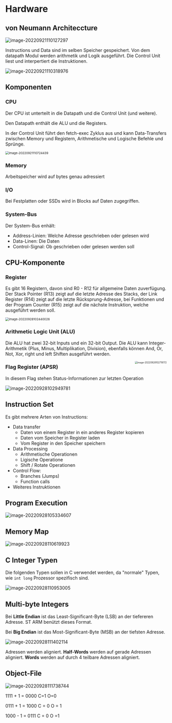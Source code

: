 # Hardware

## von Neumann Architeccture

![image-20220921110127297](res/image-20220921110127297.png)

Instructions und Data sind im selben Speicher gespeichert. Von dem datapath Modul werden arithmetik und Logik ausgeführt.  Die Control Unit liest und interpertiert die Instruktionen.

![image-20220921110318976](res/image-20220921110318976.png)

## Komponenten

### CPU

Der CPU ist unterteilt in die  Datapath und die Control Unit (und weitere). 

Den Datapath enthält die ALU und die Registers. 

In der Control Unit führt den fetch-exec Zyklus aus und kann Data-Transfers zwischen Memory und Registern, Arithmetische und Logische Befehle und Sprünge.

<img src="res/image-20220921110724439.png" alt="image-20220921110724439" style="zoom:67%;" />

### Memory

Arbeitspeicher wird auf bytes genau adressiert

### I/O

Bei Festplatten oder SSDs wird in Blocks auf Daten zugegriffen.

### System-Bus

Der System-Bus enhält:

* Address-Linien: Welche Adresse geschrieben oder gelesen wird
* Data-Linen: Die Daten
* Control-Signal: Ob geschrieben oder gelesen werden soll

## CPU-Komponente

### Register

Es gibt 16 Registern, davon sind R0 - R12 für allgemeine Daten zuverfügung. Der Stack Pointer (R13) zeigt auf die letzte Adresse des Stacks, der Link Register (R14) zeigt auf die letzte Rücksprung-Adresse, bei Funktionen und der Program Counter (R15) zeigt auf die nächste Instruktion, welche ausgeführt werden soll.

<img src="res/image-20220928102440026.png" alt="image-20220928102440026" style="zoom:67%;" />

### Arithmetic Logic Unit (ALU)

Die ALU hat zwei 32-bit Inputs und ein 32-bit Output. Die ALU kann Integer-Arithmetik (Plus, Minus, Multiplikation, Division), ebenfalls können And, Or, Not, Xor, right und left Shiften ausgeführt werden.

<img src="res/image-20220928102718172.png" alt="image-20220928102718172" style="zoom:50%; float: right" /> 

### Flag Register (APSR)

In diesem Flag stehen Status-Informationen zur letzten Operation

![image-20220928102949781](res/image-20220928102949781.png)

## Instruction Set

Es gibt mehrere Arten von Instructions:

* Data transfer
  * Daten von einem Register in ein anderes Register kopieren
  * Daten vom Speicher in Register laden
  * Vom Register in den Speicher speichern
* Data Processing
  * Arithmetische Operationen
  * Ligische Operatione
  * Shift / Rotate Operationen
* Control Flow:
  * Branches (Jumps)
  * Function calls
* Weiteres Instruktionen

## Program Execution

![image-20220928105334607](res/image-20220928105334607.png)

## Memory Map

![image-20220928110619923](res/image-20220928110619923.png)

## C Integer Typen

Die folgenden Typen sollen in C verwendet werden, da "normale" Typen, wie `int long` Prozessor spezifisch sind.

![image-20220928110953005](res/image-20220928110953005.png)

## Multi-byte Integers

Bei **Little Endian** ist das Least-Significant-Byte (LSB) an der tiefereren Adresse. ST ARM benützt dieses Format.

Bei **Big Endian** ist das Most-Significant-Byte (MSB) an der tiefsten Adresse.

![image-20220928111402114](res/image-20220928111402114.png)

Adressen werden aligniert. **Half-Words** werden auf gerade Adressen aligniert. **Words** werden auf durch 4 teilbare Adressen aligniert.

## Object-File

![image-20220928111738744](res/image-20220928111738744.png)

1111 + 1 = 0000 C=1 O=0

0111 + 1 = 1000 C = 0 O = 1

1000 - 1 = 0111 C = 0 O =1